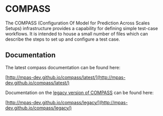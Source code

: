 # COMPASS

The COMPASS (Configuration Of Model for Prediction Across Scales Setups)
infrastructure provides a capability for defining simple test-case workflows.
It is intended to house a small number of files which can describe the steps
to set up and configure a test case.


## Documentation

The latest compass documentation can be found here:

[http://mpas-dev.github.io/compass/latest/](http://mpas-dev.github.io/compass/latest/)

Documentation on the [legacy version of COMPASS](https://github.com/MPAS-Dev/compass/tree/legacy)
can be found here:

[http://mpas-dev.github.io/compass/legacy/](http://mpas-dev.github.io/compass/legacy/)
